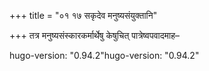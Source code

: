 +++
title = "०१ १७ सकृदेव मनुष्यसंयुक्तानि"

+++
तत्र मनुष्यसंस्कारकर्मार्थेषु केषुचित् पात्रेष्वपवादमाह–

hugo-version: "0.94.2"hugo-version: "0.94.2"